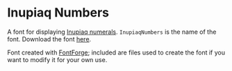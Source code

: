 # Inupiaq Numbers

A font for displaying [Inupiaq numerals](https://en.wikipedia.org/wiki/Kaktovik_Inupiaq_numerals). `InupiaqNumbers` is the name of the font. Download the font [here](https://github.com/0xcf843ecf802c722f434d56/InupiaqNumbers/releases).

Font created with [FontForge](https://github.com/fontforge/fontforge); included are files used to create the font if you want to modify it for your own use.

